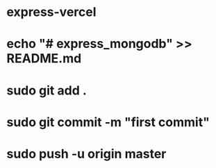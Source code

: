 # express-vercel
# echo "# express_mongodb" >> README.md
# sudo git add .
# sudo git commit -m "first commit"
# sudo push -u origin master